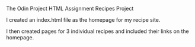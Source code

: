 The Odin Project HTML Assignment
Recipes Project

I created an index.html file as the homepage for my recipe site.

I then created pages for 3 individual recipes and included their links on the homepage.